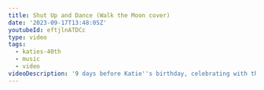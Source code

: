 ```yaml
---
title: Shut Up and Dance (Walk the Moon cover)
date: '2023-09-17T13:48:05Z'
youtubeId: eftjlnATDCc
type: video
tags:
  - katies-40th
  - music
  - video
videoDescription: '9 days before Katie''s birthday, celebrating with this song from 9 years ago!'
---
```


